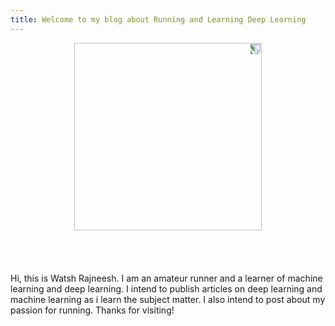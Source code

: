 ```yaml
---
title: Welcome to my blog about Running and Learning Deep Learning
---
```


<center><img src="assets/img/watsh.png" width=300px style="transform: rotate(90deg)" /></center> <br>
<br><br><br>
Hi, this is Watsh Rajneesh. I am an amateur runner and a learner of machine learning and deep learning. I intend to publish articles on deep learning and machine learning as i learn the subject matter. I also intend to post about my passion for running. Thanks for visiting!
